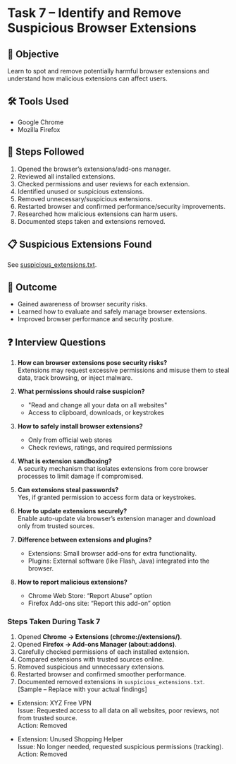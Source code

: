 # Task 7 – Identify and Remove Suspicious Browser Extensions

## 🎯 Objective
Learn to spot and remove potentially harmful browser extensions and understand how malicious extensions can affect users.

## 🛠 Tools Used
- Google Chrome
- Mozilla Firefox

## 📌 Steps Followed
1. Opened the browser’s extensions/add-ons manager.
2. Reviewed all installed extensions.
3. Checked permissions and user reviews for each extension.
4. Identified unused or suspicious extensions.
5. Removed unnecessary/suspicious extensions.
6. Restarted browser and confirmed performance/security improvements.
7. Researched how malicious extensions can harm users.
8. Documented steps taken and extensions removed.

## 📋 Suspicious Extensions Found
See [suspicious_extensions.txt](./suspicious_extensions.txt).

## 📝 Outcome
- Gained awareness of browser security risks.
- Learned how to evaluate and safely manage browser extensions.
- Improved browser performance and security posture.

## ❓ Interview Questions

1. **How can browser extensions pose security risks?**  
   Extensions may request excessive permissions and misuse them to steal data, track browsing, or inject malware.

2. **What permissions should raise suspicion?**  
   - "Read and change all your data on all websites"  
   - Access to clipboard, downloads, or keystrokes  

3. **How to safely install browser extensions?**  
   - Only from official web stores  
   - Check reviews, ratings, and required permissions  

4. **What is extension sandboxing?**  
   A security mechanism that isolates extensions from core browser processes to limit damage if compromised.

5. **Can extensions steal passwords?**  
   Yes, if granted permission to access form data or keystrokes.

6. **How to update extensions securely?**  
   Enable auto-update via browser’s extension manager and download only from trusted sources.

7. **Difference between extensions and plugins?**  
   - Extensions: Small browser add-ons for extra functionality.  
   - Plugins: External software (like Flash, Java) integrated into the browser.  

8. **How to report malicious extensions?**  
   - Chrome Web Store: “Report Abuse” option  
   - Firefox Add-ons site: “Report this add-on” option  
### Steps Taken During Task 7

1. Opened **Chrome → Extensions (chrome://extensions/)**.  
2. Opened **Firefox → Add-ons Manager (about:addons)**.  
3. Carefully checked permissions of each installed extension.  
4. Compared extensions with trusted sources online.  
5. Removed suspicious and unnecessary extensions.  
6. Restarted browser and confirmed smoother performance.  
7. Documented removed extensions in `suspicious_extensions.txt`.
[Sample – Replace with your actual findings]
- Extension: XYZ Free VPN  
  Issue: Requested access to all data on all websites, poor reviews, not from trusted source.  
  Action: Removed  

- Extension: Unused Shopping Helper  
  Issue: No longer needed, requested suspicious permissions (tracking).  
  Action: Removed  
